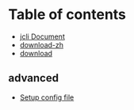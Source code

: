 # Table of contents

* [jcli Document](README.md)
* [download-zh](download-zh.md)
* [download](download.md)

## advanced

* [Setup config file](advanced/setup-config-path.md)

